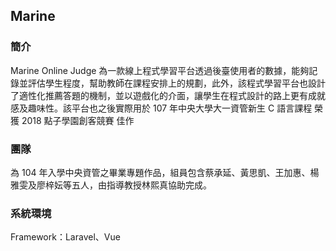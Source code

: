 ## Marine

### 簡介
Marine Online Judge 為一款線上程式學習平台透過後臺使用者的數據，能夠記錄並評估學生程度，幫助教師在課程安排上的規劃，此外，該程式學習平台也設計了適性化推薦答題的機制，並以遊戲化的介面，讓學生在程式設計的路上更有成就感及趣味性。該平台也之後實際用於 107 年中央大學大一資管新生 C 語言課程
榮獲 2018 點子學園創客競賽 佳作

### 團隊
為 104 年入學中央資管之畢業專題作品，組員包含蔡承延、黃思凱、王加惠、楊雅雯及廖梓妘等五人，由指導教授林熙真協助完成。


### 系統環境
Framework：Laravel、Vue
